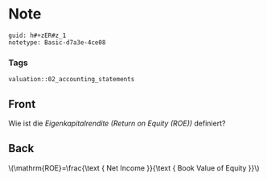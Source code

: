 # Note
```
guid: h#+zER#z_1
notetype: Basic-d7a3e-4ce08
```

### Tags
```
valuation::02_accounting_statements
```

## Front
<p>Wie ist die <i>Eigenkapitalrendite (Return on Equity (ROE))</i>
definiert?

## Back
<p>\(\mathrm{ROE}=\frac{\text { Net Income }}{\text { Book Value of
Equity }}\)
